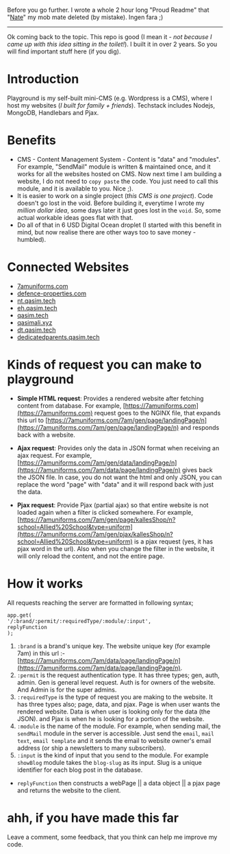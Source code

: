Before you go further. I wrote a whole 2 hour long "Proud Readme" that "[Nate](https://github.com/NateAra)" my mob mate deleted (by mistake). Ingen fara ;)

----

Ok coming back to the topic. This repo is good (I mean it - *not because I came up with this idea sitting in the toilet!*). I built it in over 2 years. So you will find important stuff here (if you dig). 

# Introduction

Playground is my self-built mini-CMS (e.g. Wordpress is a CMS), where I host my websites (*I built for family + friends*). Techstack includes Nodejs, MongoDB, Handlebars and Pjax. 

# Benefits
- CMS - Content Management System - Content is "data" and "modules". For example, "SendMail" module is written & maintained once, and it works for all the websites hosted on CMS. Now next time I am building a website, I do not need to `copy paste` the code. You just need to call this module, and it is available to you. Nice ;).
- It is easier to work on a single project (*this CMS is one project*). Code doesn't go lost in the void. Before building it, everytime I wrote my *million dollar idea*, some days later it just goes lost in the `void`. So, some actual workable ideas goes flat with that.
- Do all of that in 6 USD Digital Ocean droplet (I started with this benefit in mind, but now realise there are other ways too to save money - humbled).

# Connected Websites

- [7amuniforms.com](https://7amuniforms.com)
- [defence-properties.com](https://defence-properties.com)
- [nt.qasim.tech](https://nth.qasim.tech)
- [eh.qasim.tech](https://eh.qasim.tech)
- [qasim.tech](https://qasim.tech)
- [qasimali.xyz](https://qasimali.xyz)
- [dt.qasim.tech](https://dt.qasim.tech)
- [dedicatedparents.qasim.tech](https://dedicatedparents.qasim.tech)

# Kinds of request you can make to playground

- **Simple HTML request**: Provides a rendered website after fetching content from database. For example, [https://7amuniforms.com](https://7amuniforms.com) request goes to the NGINX file, that expands this url to [https://7amuniforms.com/7am/gen/page/landingPage/n](https://7amuniforms.com/7am/gen/page/landingPage/n) and responds back with a website.

- **Ajax request**: Provides only the data in JSON format when receiving an ajax request. For example, [https://7amuniforms.com/7am/gen/data/landingPage/n](https://7amuniforms.com/7am/data/page/landingPage/n) gives back the JSON file. In case, you do not want the html and only JSON, you can replace the word "page" with "data" and it will respond back with just the data.

- **Pjax request**: Provide Pjax (partial ajax) so that entire website is not loaded again when a filter is clicked somewhere. For example, [https://7amuniforms.com/7am/gen/page/kallesShop/n?school=Allied%20School&type=uniform](https://7amuniforms.com/7am/gen/pjax/kallesShop/n?school=Allied%20School&type=uniform) is a pjax request (yes, it has pjax word in the url). Also when you change the filter in the website, it will only reload the content, and not the entire page.

# How it works

All requests reaching the server are formatted in following syntax;

```
app.get(
'/:brand/:permit/:requiredType/:module/:input', 
replyFunction 
);
```

1. `:brand` is a brand's unique key. The website unique key (for example 7am) in this url :- [https://7amuniforms.com/7am/data/page/landingPage/n](https://7amuniforms.com/7am/data/page/landingPage/n).
2. `:permit` is the request authentication type. It has three types; gen, auth, admin. Gen is general level request. Auth is for owners of the website. And Admin is for the super admins. 
3. `:requiredType` is the type of request you are making to the website. It has three types also; page, data, and pjax. Page is when user wants the rendered website. Data is when user is looking only for the data (the JSON). and Pjax is when he is looking for a portion of the website. 
4. `:module` is the name of the module. For example, when sending mail, the `sendMail` module in the server is accessible. Just send the `email`, `mail text`, `email template` and it sends the email to website owner's email address (or ship a newsletters to many subscribers).
5. `:input` is the kind of input that you send to the module. For example `showBlog` module takes the `blog-slug` as its input. Slug is a unique identifier for each blog post in the database.

- `replyFunction` then constructs a webPage || a data object || a pjax page and returns the website to the client.


# ahh, if you have made this far
Leave a comment, some feedback, that you think can help me improve my code. 
